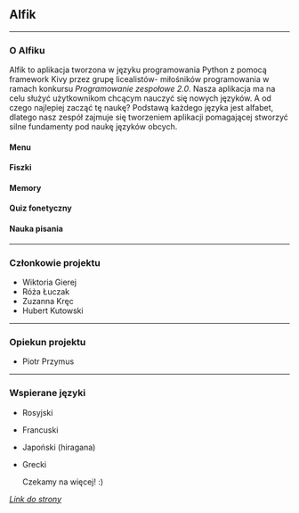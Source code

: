 ## Alfik 
***

### O Alfiku

Alfik to aplikacja tworzona w języku programowania Python z pomocą framework Kivy przez grupę licealistów- miłośników programowania w ramach konkursu _Programowanie zespołowe 2.0_. Nasza aplikacja ma na celu służyć użytkownikom chcącym nauczyć się nowych języków. A od czego najlepiej zacząć tę naukę? Podstawą każdego języka jest alfabet, dlatego nasz zespół zajmuje się tworzeniem aplikacji pomagającej stworzyć silne fundamenty pod naukę języków obcych.

#### Menu

#### Fiszki

#### Memory

#### Quiz fonetyczny

#### Nauka pisania

***
### Członkowie projektu

- Wiktoria Gierej
- Róża Łuczak
- Zuzanna Kręc
- Hubert Kutowski

***
### Opiekun projektu

- Piotr Przymus

***
### Wspierane języki

- Rosyjski
- Francuski
- Japoński (hiragana)
- Grecki

  Czekamy na więcej! :)


[_Link do strony_](https://wikucha.github.io/Alfik/)
